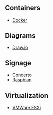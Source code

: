 Containers
----------
- [Docker](https://www.docker.com/)

Diagrams
--------
- [Draw.io](https://draw.io)

Signage
-------
- [Concerto](http://www.concerto-signage.org/)
- [Raspbian](https://www.raspberrypi.org/downloads/raspbian/)


Virtualization
--------------
- [VMWare ESXi](https://www.vmware.com/products/esxi-and-esx.html)